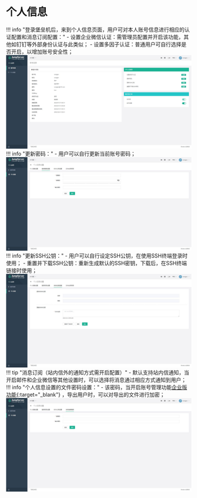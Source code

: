 # 个人信息

!!! info "登录堡垒机后，来到个人信息页面，用户可对本人账号信息进行相应的认证配置和消息订阅配置："
    - 设置企业微信认证：需管理员配置并开启该功能，其他如钉钉等外部身份认证与此类似；
    - 设置多因子认证：普通用户可自行选择是否开启，以增加账号安全性；
    ![个人信息](../../img/user_login_account-info.jpg)
!!! info "更新密码："
	- 用户可以自行更新当前账号密码；
	![更新密码](../../img/user_login_password-update.jpg)
!!! info "更新SSH公钥："
	- 用户可以自行设定SSH公钥，在使用SSH终端登录时使用；
	- 重置并下载SSH公钥：重新生成默认的SSH密钥，下载后，在SSH终端链接时使用；
	![更新SSH公钥](../../img/user_login_ssh-pub-key.jpg)
!!! tip "消息订阅（站内信外的通知方式需开启配置）"
	- 默认支持站内信通知，当开启邮件和企业微信等其他设置时，可以选择将消息通过相应方式通知到用户；
!!! info "个人信息设置的文件密码设置："
	- 该密码，当开启账号管理功能[企业版功能](https://www.jumpserver.org/enterprise.html){:target="_blank"}  ，导出用户时，可以对导出的文件进行加密；
	![文件加密](../../img/user_login_file-encryption-password.jpg)